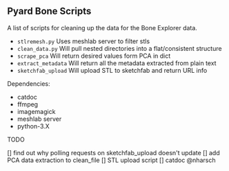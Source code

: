 Pyard Bone Scripts
------------------

A list of scripts for cleaning up the data for the Bone Explorer
data.

* `stlremesh.py` Uses meshlab server to filter stls
* `clean_data.py` Will pull nested directories into a flat/consistent structure
* `scrape_pca` Will return desired values form PCA in dict
* `extract_metadata` Will return all the metadata extracted from plain text
* `sketchfab_upload` Will upload STL to sketchfab and return URL info

Dependencies:

* catdoc
* ffmpeg
* imagemagick
* meshlab server
* python-3.X

TODO

[] find out why polling requests on sketchfab_upload doesn't update
[] add PCA data extraction to clean_file
[] STL upload script
[] catdoc @nharsch  


